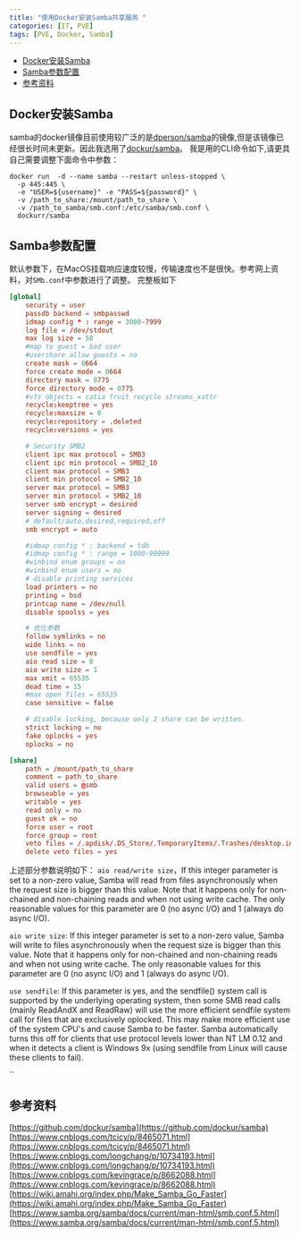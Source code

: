 ```yaml
---
title: "使用Docker安装Samba共享服务 "
categories: [IT, PVE]
tags: [PVE, Docker, Samba]
---
```

<!-- TOC -->

- [Docker安装Samba](#docker%E5%AE%89%E8%A3%85samba)
- [Samba参数配置](#samba%E5%8F%82%E6%95%B0%E9%85%8D%E7%BD%AE)
- [参考资料](#%E5%8F%82%E8%80%83%E8%B5%84%E6%96%99)

<!-- /TOC -->


## Docker安装Samba
samba的docker镜像目前使用较广泛的是[dperson/samba](https://hub.docker.com/r/dperson/samba)的镜像,但是该镜像已经很长时间未更新。因此我选用了[dockur/samba](https://github.com/dockur/samba)。
我是用的CLI命令如下,请更具自己需要调整下面命令中参数：
```
docker run  -d --name samba --restart unless-stopped \
  -p 445:445 \
  -e "USER=${username}" -e "PASS=${password}" \
  -v /path_to_share:/mount/path_to_share \
  -v /path_to_samba/smb.conf:/etc/samba/smb.conf \
  dockurr/samba
```

## Samba参数配置
默认参数下，在MacOS挂载响应速度较慢，传输速度也不是很快。参考网上资料，对`SMb.conf`中参数进行了调整。
完整板如下
```conf
[global]
    security = user
    passdb backend = smbpasswd
    idmap config * : range = 3000-7999
    log file = /dev/stdout
    max log size = 50
    #map to guest = bad user
    #usershare allow guests = no
    create mask = 0664
    force create mode = 0664
    directory mask = 0775
    force directory mode = 0775
    #vfs objects = catia fruit recycle streams_xattr
    recycle:keeptree = yes
    recycle:maxsize = 0
    recycle:repository = .deleted
    recycle:versions = yes

    # Security SMB2
    client ipc max protocol = SMB3
    client ipc min protocol = SMB2_10
    client max protocol = SMB3
    client min protocol = SMB2_10
    server max protocol = SMB3
    server min protocol = SMB2_10
    server smb encrypt = desired
    server signing = desired
    # default/auto,desired,required,off
    smb encrypt = auto

    #idmap config * : backend = tdb
    #idmap config * : range = 1000-99999
    #winbind enum groups = no
    #winbind enum users = no
    # disable printing services
    load printers = no
    printing = bsd
    printcap name = /dev/null
    disable spoolss = yes

    # 优化参数
    follow symlinks = no
    wide links = no
    use sendfile = yes
    aio read size = 0
    aio write size = 1
    max xmit = 65535
    dead time = 15
    #max open files = 65535
    case sensitive = false

    # disable locking, because only 2 share can be written.
    strict locking = no
    fake oplocks = yes
    oplocks = no

[share]
    path = /mount/path_to_share
    comment = path_to_share
    valid users = @smb
    browseable = yes
    writable = yes
    read only = no
    guest ok = no
    force user = root
    force group = root
    veto files = /.apdisk/.DS_Store/.TemporaryItems/.Trashes/desktop.ini/ehthumbs.db/Network Trash Folder/Temporary Items/Thumbs.db/
    delete veto files = yes
```
上述部分参数说明如下：
`aio read/write size`，If this integer parameter is set to a non-zero value, Samba will read from files asynchronously when the request size is bigger than this value. Note that it happens only for non-chained and non-chaining reads and when not using write cache.
The only reasonable values for this parameter are 0 (no async I/O) and 1 (always do async I/O).

`aio write size`: If this integer parameter is set to a non-zero value, Samba will write to files asynchronously when the request size is bigger than this value. Note that it happens only for non-chained and non-chaining reads and when not using write cache.
The only reasonable values for this parameter are 0 (no async I/O) and 1 (always do async I/O).

`use sendfile`: If this parameter is yes, and the sendfile() system call is supported by the underlying operating system, then some SMB read calls (mainly ReadAndX and ReadRaw) will use the more efficient sendfile system call for files that are exclusively oplocked. This may make more efficient use of the system CPU's and cause Samba to be faster. Samba automatically turns this off for clients that use protocol levels lower than NT LM 0.12 and when it detects a client is Windows 9x (using sendfile from Linux will cause these clients to fail).

``


## 参考资料
[https://github.com/dockur/samba](https://github.com/dockur/samba)
[https://www.cnblogs.com/tcicy/p/8465071.html](https://www.cnblogs.com/tcicy/p/8465071.html)
[https://www.cnblogs.com/longchang/p/10734193.html](https://www.cnblogs.com/longchang/p/10734193.html)
[https://www.cnblogs.com/kevingrace/p/8662088.html](https://www.cnblogs.com/kevingrace/p/8662088.html)
[https://wiki.amahi.org/index.php/Make_Samba_Go_Faster](https://wiki.amahi.org/index.php/Make_Samba_Go_Faster)
[https://www.samba.org/samba/docs/current/man-html/smb.conf.5.html](https://www.samba.org/samba/docs/current/man-html/smb.conf.5.html)

